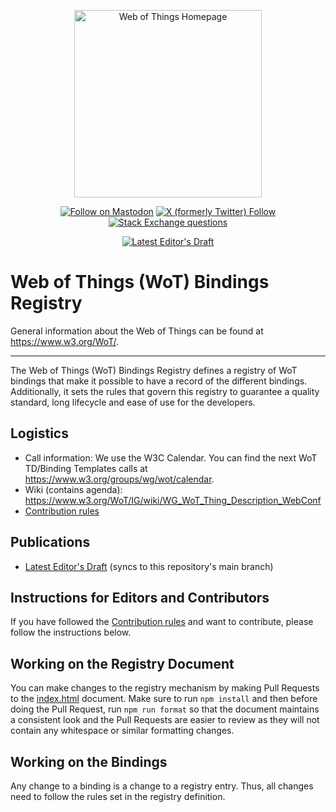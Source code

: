 <p align="center">
  <a href="https://w3.org/wot">
    <img alt="Web of Things Homepage" src="https://www.w3.org/WoT/IG/wiki/images/8/8f/WOT-hz.svg" width="300" />
  </a>
</p>

<p align="center">
  <a href="https://w3c.social/@wot">
    <img alt="Follow on Mastodon" src="https://img.shields.io/mastodon/follow/111609289932468076?domain=https%3A%2F%2Fw3c.social"></a>
  <a href="https://twitter.com/W3C_WoT">
    <img alt="X (formerly Twitter) Follow" src="https://img.shields.io/twitter/follow/W3C_WoT"></a>
  <a href="https://stackoverflow.com/questions/tagged/web-of-things">
    <img alt="Stack Exchange questions" src="https://img.shields.io/stackexchange/stackoverflow/t/web-of-things?style=plastic"></a>
</p>

<p align="center">
  <a href="https://w3c.github.io/wot-bindings-registry/">
    <img alt="Latest Editor's Draft" src="https://img.shields.io/badge/Editor's_Draft-Latest-fe914a"></a>
</p>

# Web of Things (WoT) Bindings Registry

General information about the Web of Things can be found at <https://www.w3.org/WoT/>.

---

The Web of Things (WoT) Bindings Registry defines a registry of WoT bindings that make it possible to have a record of
the different bindings. Additionally, it sets the rules that govern this registry to guarantee a quality standard, long
lifecycle and ease of use for the developers.

## Logistics

- Call information: We use the W3C Calendar. You can find the next WoT TD/Binding Templates calls at
  <https://www.w3.org/groups/wg/wot/calendar>. 
- Wiki (contains agenda): <https://www.w3.org/WoT/IG/wiki/WG_WoT_Thing_Description_WebConf>
- [Contribution rules](./CONTRIBUTING.md)

## Publications

- [Latest Editor's Draft](https://w3c.github.io/wot-bindings-registry/) (syncs to this repository's main branch)

## Instructions for Editors and Contributors

If you have followed the [Contribution rules](./CONTRIBUTING.md) and want to contribute, please follow the instructions
below.

## Working on the Registry Document

You can make changes to the registry mechanism by making Pull Requests to the [index.html](./index.html) document. Make
sure to run `npm install` and then before doing the Pull Request, run `npm run format` so that the document maintains a
consistent look and the Pull Requests are easier to review as they will not contain any whitespace or similar formatting
changes.

## Working on the Bindings

Any change to a binding is a change to a registry entry. Thus, all changes need to follow the rules set in the registry
definition.
